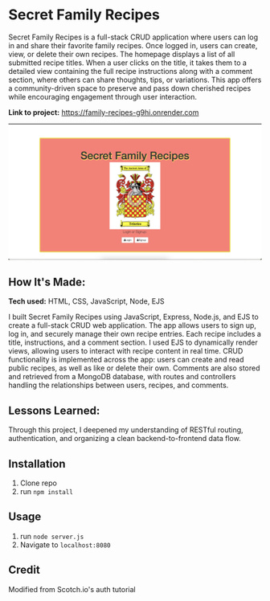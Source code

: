 # Secret Family Recipes
Secret Family Recipes is a full-stack CRUD application where users can log in and share their favorite family recipes. Once logged in, users can create, view, or delete their own recipes. The homepage displays a list of all submitted recipe titles. When a user clicks on the title, it takes them to a detailed view containing the full recipe instructions along with a comment section, where others can share thoughts, tips, or variations. This app offers a community-driven space to preserve and pass down cherished recipes while encouraging engagement through user interaction.

**Link to project:** https://family-recipes-g9hi.onrender.com

![alt tag](/public/img/Family-Recipes.png)

## How It's Made:

**Tech used:** HTML, CSS, JavaScript, Node, EJS

I built Secret Family Recipes using JavaScript, Express, Node.js, and EJS to create a full-stack CRUD web application. The app allows users to sign up, log in, and securely manage their own recipe entries. Each recipe includes a title, instructions, and a comment section. I used EJS to dynamically render views, allowing users to interact with recipe content in real time. CRUD functionality is implemented across the app: users can create and read public recipes, as well as like or delete their own. Comments are also stored and retrieved from a MongoDB database, with routes and controllers handling the relationships between users, recipes, and comments. 

## Lessons Learned:

Through this project, I deepened my understanding of RESTful routing, authentication, and organizing a clean backend-to-frontend data flow.

## Installation

1. Clone repo
2. run `npm install`

## Usage

1. run `node server.js`
2. Navigate to `localhost:8080`

## Credit

Modified from Scotch.io's auth tutorial
